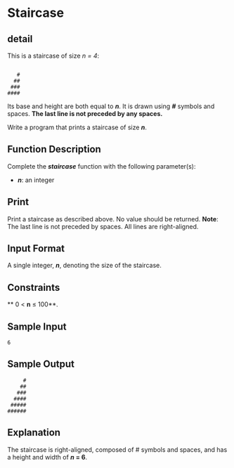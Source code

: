 # Staircase 

## detail

This is a staircase of size _n = 4_:

```

   #
  ##
 ###
####

```

Its base and height are both equal to **_n_**. It is drawn using **_#_** symbols and spaces. **The last line is not preceded by any spaces.**

Write a program that prints a staircase of size **_n_**.

## Function Description

Complete the **_staircase_** function with the following parameter(s):

- **_n_**: an integer

## Print

Print a staircase as described above. No value should be returned.
**Note**: The last line is not preceded by spaces. All lines are right-aligned.

## Input Format

A single integer, **_n_**, denoting the size of the staircase.

## Constraints

** 0 < __n__ ≤ 100**.

## Sample Input
```
6 
```

## Sample Output
```
     #
    ##
   ###
  ####
 #####
######
```

## Explanation

The staircase is right-aligned, composed of # symbols and spaces, and has a height and width of **_n_ = 6**.